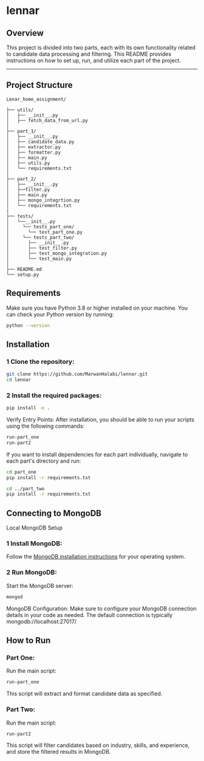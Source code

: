 # lennar

## Overview

This project is divided into two parts, each with its own functionality related to candidate data processing and filtering. This README provides instructions on how to set up, run, and utilize each part of the project.

---

## Project Structure

```
Lenar_home_assignment/

├── utils/
│   ├── __init__.py
│   ├── fetch_data_from_url.py
│
├── part_1/
│   ├── __init__.py
│   ├── candidate_data.py
│   ├── extractor.py
│   ├── formatter.py
│   ├── main.py
│   ├── utils.py
│   └── requirements.txt
│
├── part_2/
│   ├── __init__.py
│   ├──filter.py
│   ├── main.py
│   ├── mongo_integrtion.py
│   └── requirements.txt
|
├── tests/
│   └──__init__.py
│     └── tests_part_one/
│       └── test_part_one.py
│     └── tests_part_two/
│       ├── __init__.py
│       ├── test_filter.py
│       ├── test_mongo_integration.py
│       └── test_main.py
│
├── README.md
└── setup.py
```

## Requirements

Make sure you have Python 3.8 or higher installed on your machine. You can check your Python version by running:

```bash
python --version
```

## Installation

### 1 Clone the repository:
```bash
git clone https://github.com/MarwanHalabi/lennar.git
cd lennar
```

### 2 Install the required packages:
```bash
pip install -e .
```
Verify Entry Points: After installation, you should be able to run your scripts using the following commands:

```bash
run-part_one
run-part2
```

If you want to install dependencies for each part individually, navigate to each part's directory and run:
```bash
cd part_one
pip install -r requirements.txt
```
```bash
cd ../part_two
pip install -r requirements.txt
```

## Connecting to MongoDB

Local MongoDB Setup
### 1 Install MongoDB:

Follow the [MongoDB installation instructions](https://www.mongodb.com/docs/manual/installation/) for your operating system.

### 2 Run MongoDB:

Start the MongoDB server:
```bash
mongod
```
MongoDB Configuration:
Make sure to configure your MongoDB connection details in your code as needed. The default connection is typically mongodb://localhost:27017/


## How to Run
### Part One:
Run the main script:

```bash
run-part_one
```
This script will extract and format candidate data as specified.

### Part Two:
Run the main script:
```bash
run-part2
```
This script will filter candidates based on industry, skills, and experience, and store the filtered results in MongoDB.


